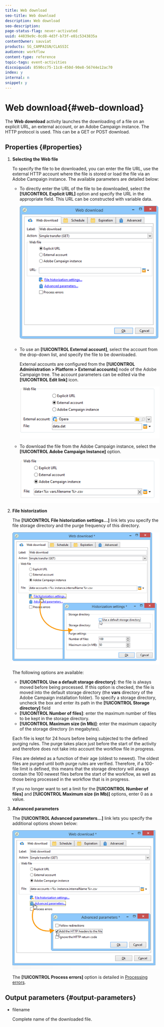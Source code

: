 ```yaml
---
title: Web download
seo-title: Web download
description: Web download
seo-description: 
page-status-flag: never-activated
uuid: 44039e9c-0cd8-4d3f-b73f-e01c5343835a
contentOwner: sauviat
products: SG_CAMPAIGN/CLASSIC
audience: workflow
content-type: reference
topic-tags: event-activities
discoiquuid: 8590cc75-11c8-450d-90e8-56744e12ac70
index: y
internal: n
snippet: y
---
```


# Web download{#web-download}

The **Web download** activity launches the downloading of a file on an explicit URL, an external account, or an Adobe Campaign instance. The HTTP protocol is used. This can be a GET or POST download.

## Properties {#properties}

1. **Selecting the Web file**

   To specify the file to be downloaded, you can enter the file URL, use the external HTTP account where the file is stored or load the file via an Adobe Campaign instance. The available parameters are detailed below:

    * To directly enter the URL of the file to be downloaded, select the **[!UICONTROL Explicit URL]** option and specify the URL in the appropriate field. This URL can be constructed with variable data.
    
      ![](assets/download_web_edit.png)

    * To use an **[!UICONTROL External account]**, select the account from the drop-down list, and specify the file to be downloaded.

      External accounts are configured from the **[!UICONTROL Administration > Platform > External accounts]** node of the Adobe Campaign tree. The account parameters can be edited via the **[!UICONTROL Edit link]** icon.
    
      ![](assets/download_web_edit_external.png)

    * To download the file from the Adobe Campaign instance, select the **[!UICONTROL Adobe Campaign Instance]** option.
    
      ![](assets/download_web_edit_instance.png)

1. **File historization**

   The **[!UICONTROL File historization settings...]** link lets you specify the file storage directory and the purge frequency of this directory.

   ![](assets/download_web_edit_hist.png)

   The following options are available:

    * **[!UICONTROL Use a default storage directory]**: the file is always moved before being processed. If this option is checked, the file is moved into the default storage directory (the **vars** directory of the Adobe Campaign installation folder). To specify a storage directory, uncheck the box and enter its path in the **[!UICONTROL Storage directory]** field 
    * **[!UICONTROL Number of files]**: enter the maximum number of files to be kept in the storage directory.
    * **[!UICONTROL Maximum size (in Mb)]**: enter the maximum capacity of the storage directory (in megabytes).

   Each file is kept for 24 hours before being subjected to the defined purging rules. The purge takes place just before the start of the activity and therefore does not take into account the workflow file in progress.

   Files are deleted as a function of their age (oldest to newest). The oldest files are purged until both purge rules are verified. Therefore, if a 100-file limit is defined, this means that the storage directory will always contain the 100 newest files before the start of the workflow, as well as those being processed in the workflow that is in progress.

   If you no longer want to set a limit for the **[!UICONTROL Number of files]** and **[!UICONTROL Maximum size (in Mb)]** options, enter 0 as a value.

1. **Advanced parameters**

   The **[!UICONTROL Advanced parameters...]** link lets you specify the additional options shown below:

   ![](assets/download_web_edit_advanced.png)

   The **[!UICONTROL Process errors]** option is detailed in [Processing errors](../../workflow/using/monitoring-workflow-execution.md#processing-errors).

## Output parameters {#output-parameters}

* filename

  Complete name of the downloaded file.

